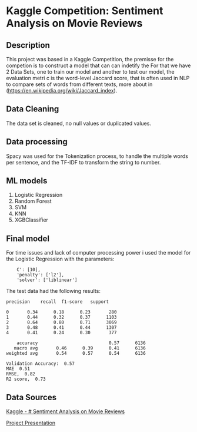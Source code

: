 

# Kaggle Competition: Sentiment Analysis on Movie Reviews


## Description

This project was based in a Kaggle Competition, the premisse for the competion is to construct a model that can can indetify the 
For that we have 2 Data Sets, one to train our model and another to test our model, the evaluation metri c is the word-level Jaccard score, that is often used in NLP to compare sets of words from different texts, more about in (https://en.wikipedia.org/wiki/Jaccard_index).


## Data Cleaning

The data set is cleaned, no null values or duplicated values.

## Data processing 

Spacy was used for the Tokenization process, to handle the multiple words per sentence, and the  TF-IDF to transform the string to number.



## ML models

 1. Logistic Regression
 2. Random Forest
 3. SVM
 4. KNN
 5. XGBClassifier


## Final model

For time issues and lack of computer processing power i used the model for the Logistic Regression with the parameters:
```
	C': [10], 
    'penalty': ['l2'],  
    'solver': ['liblinear'] 
```

The test data had the following results:

```
precision    recall  f1-score   support

0       0.34      0.18      0.23       280
1       0.44      0.32      0.37      1103
2       0.64      0.80      0.71      3069
3       0.48      0.41      0.44      1307
4       0.41      0.24      0.30       377

    accuracy                           0.57      6136
   macro avg       0.46      0.39      0.41      6136
weighted avg       0.54      0.57      0.54      6136

Validation Accuracy:  0.57
MAE  0.51
RMSE,  0.82
R2 score,  0.73
```


## Data Sources

[Kaggle - # Sentiment Analysis on Movie Reviews ](https://www.kaggle.com/competitions/sentiment-analysis-on-movie-reviews/overview)

[Project Presentation ](https://docs.google.com/presentation/d/1yfRydOZ8ubi3OEiwG6IsvofMsnllwp4dS7r3jcV9kPk/edit?usp=sharing)
